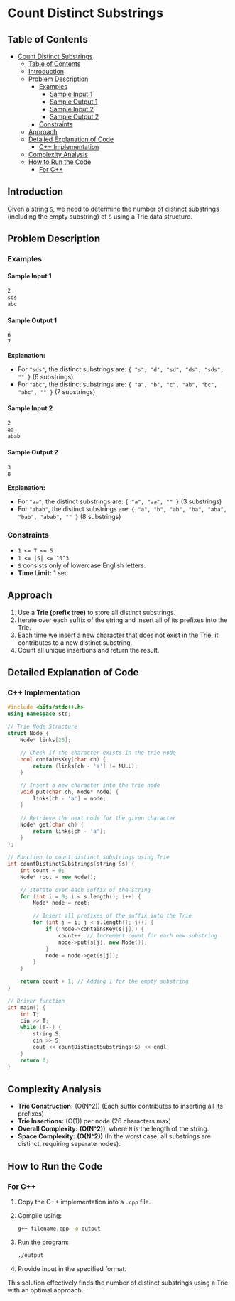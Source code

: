 # Count Distinct Substrings

## Table of Contents

- [Count Distinct Substrings](#count-distinct-substrings)
  - [Table of Contents](#table-of-contents)
  - [Introduction](#introduction)
  - [Problem Description](#problem-description)
    - [Examples](#examples)
      - [Sample Input 1](#sample-input-1)
      - [Sample Output 1](#sample-output-1)
      - [Sample Input 2](#sample-input-2)
      - [Sample Output 2](#sample-output-2)
    - [Constraints](#constraints)
  - [Approach](#approach)
  - [Detailed Explanation of Code](#detailed-explanation-of-code)
    - [C++ Implementation](#c-implementation)
  - [Complexity Analysis](#complexity-analysis)
  - [How to Run the Code](#how-to-run-the-code)
    - [For C++](#for-c)

## Introduction

Given a string `S`, we need to determine the number of distinct substrings (including the empty substring) of `S` using a Trie data structure.

## Problem Description

### Examples

#### Sample Input 1

```bash
2
sds
abc
```

#### Sample Output 1

```bash
6
7
```

**Explanation:**

- For `"sds"`, the distinct substrings are: `{ "s", "d", "sd", "ds", "sds", "" }` (6 substrings)
- For `"abc"`, the distinct substrings are: `{ "a", "b", "c", "ab", "bc", "abc", "" }` (7 substrings)

#### Sample Input 2

```bash
2
aa
abab
```

#### Sample Output 2

```bash
3
8
```

**Explanation:**

- For `"aa"`, the distinct substrings are: `{ "a", "aa", "" }` (3 substrings)
- For `"abab"`, the distinct substrings are: `{ "a", "b", "ab", "ba", "aba", "bab", "abab", "" }` (8 substrings)

### Constraints

- `1 <= T <= 5`
- `1 <= |S| <= 10^3`
- `S` consists only of lowercase English letters.
- **Time Limit:** 1 sec

## Approach

1. Use a **Trie (prefix tree)** to store all distinct substrings.
2. Iterate over each suffix of the string and insert all of its prefixes into the Trie.
3. Each time we insert a new character that does not exist in the Trie, it contributes to a new distinct substring.
4. Count all unique insertions and return the result.

## Detailed Explanation of Code

### C++ Implementation

```cpp
#include <bits/stdc++.h>
using namespace std;

// Trie Node Structure
struct Node {
    Node* links[26];

    // Check if the character exists in the trie node
    bool containsKey(char ch) {
        return (links[ch - 'a'] != NULL);
    }

    // Insert a new character into the trie node
    void put(char ch, Node* node) {
        links[ch - 'a'] = node;
    }

    // Retrieve the next node for the given character
    Node* get(char ch) {
        return links[ch - 'a'];
    }
};

// Function to count distinct substrings using Trie
int countDistinctSubstrings(string &s) {
    int count = 0;
    Node* root = new Node();

    // Iterate over each suffix of the string
    for (int i = 0; i < s.length(); i++) {
        Node* node = root;

        // Insert all prefixes of the suffix into the Trie
        for (int j = i; j < s.length(); j++) {
            if (!node->containsKey(s[j])) {
                count++; // Increment count for each new substring
                node->put(s[j], new Node());
            }
            node = node->get(s[j]);
        }
    }

    return count + 1; // Adding 1 for the empty substring
}

// Driver function
int main() {
    int T;
    cin >> T;
    while (T--) {
        string S;
        cin >> S;
        cout << countDistinctSubstrings(S) << endl;
    }
    return 0;
}
```

## Complexity Analysis

- **Trie Construction:** \(O(N^2)\) (Each suffix contributes to inserting all its prefixes)
- **Trie Insertions:** \(O(1)\) per node (26 characters max)
- **Overall Complexity:** **\(O(N^2)\)**, where `N` is the length of the string.
- **Space Complexity:** **\(O(N^2)\)** (In the worst case, all substrings are distinct, requiring separate nodes).

## How to Run the Code

### For C++

1. Copy the C++ implementation into a `.cpp` file.
2. Compile using:

   ```sh
   g++ filename.cpp -o output
   ```

3. Run the program:

   ```sh
   ./output
   ```

4. Provide input in the specified format.

This solution effectively finds the number of distinct substrings using a Trie with an optimal approach.
